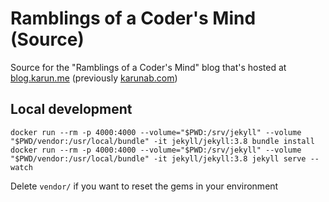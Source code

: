 # Ramblings of a Coder's Mind (Source)

Source for the "Ramblings of a Coder's Mind" blog that's hosted at [blog.karun.me](https://blog.karun.me) (previously [karunab.com](https://karunab.com))

## Local development

```
docker run --rm -p 4000:4000 --volume="$PWD:/srv/jekyll" --volume "$PWD/vendor:/usr/local/bundle" -it jekyll/jekyll:3.8 bundle install
docker run --rm -p 4000:4000 --volume="$PWD:/srv/jekyll" --volume "$PWD/vendor:/usr/local/bundle" -it jekyll/jekyll:3.8 jekyll serve --watch
```

Delete `vendor/` if you want to reset the gems in your environment
